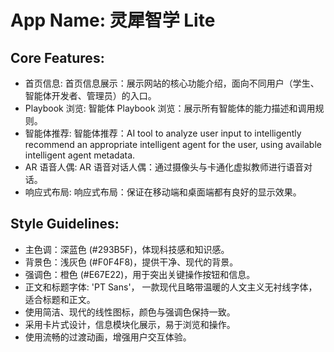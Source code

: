 # **App Name**: 灵犀智学 Lite

## Core Features:

- 首页信息: 首页信息展示：展示网站的核心功能介绍，面向不同用户（学生、智能体开发者、管理员）的入口。
- Playbook 浏览: 智能体 Playbook 浏览：展示所有智能体的能力描述和调用规则。
- 智能体推荐: 智能体推荐：AI tool to analyze user input to intelligently recommend an appropriate intelligent agent for the user, using available intelligent agent metadata.
- AR 语音人偶: AR 语音对话人偶：通过摄像头与卡通化虚拟教师进行语音对话。
- 响应式布局: 响应式布局：保证在移动端和桌面端都有良好的显示效果。

## Style Guidelines:

- 主色调：深蓝色 (#293B5F)，体现科技感和知识感。
- 背景色：浅灰色 (#F0F4F8)，提供干净、现代的背景。
- 强调色：橙色 (#E67E22)，用于突出关键操作按钮和信息。
- 正文和标题字体: 'PT Sans'， 一款现代且略带温暖的人文主义无衬线字体，适合标题和正文。
- 使用简洁、现代的线性图标，颜色与强调色保持一致。
- 采用卡片式设计，信息模块化展示，易于浏览和操作。
- 使用流畅的过渡动画，增强用户交互体验。